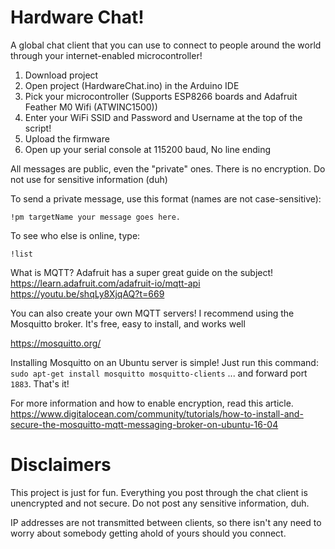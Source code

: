 # Hardware Chat!

A global chat client that you can use to connect to people around the world through your internet-enabled microcontroller!

1) Download project
2) Open project (HardwareChat.ino) in the Arduino IDE
3) Pick your microcontroller (Supports ESP8266 boards and Adafruit Feather M0 Wifi (ATWINC1500))
4) Enter your WiFi SSID and Password and Username at the top of the script!
5) Upload the firmware
6) Open up your serial console at 115200 baud, No line ending


All messages are public, even the "private" ones. There is no encryption. Do not use for sensitive information (duh)

To send a private message, use this format (names are not case-sensitive):

`!pm targetName your message goes here.`

To see who else is online, type:

`!list`

What is MQTT? Adafruit has a super great guide on the subject!
https://learn.adafruit.com/adafruit-io/mqtt-api
https://youtu.be/shqLy8XjqAQ?t=669

You can also create your own MQTT servers! I recommend using the Mosquitto broker. It's free, easy to install, and works well

https://mosquitto.org/ 

Installing Mosquitto on an Ubuntu server is simple! Just run this command:
`sudo apt-get install mosquitto mosquitto-clients`
... and forward port `1883`. That's it!

For more information and how to enable encryption, read this article.
https://www.digitalocean.com/community/tutorials/how-to-install-and-secure-the-mosquitto-mqtt-messaging-broker-on-ubuntu-16-04


# Disclaimers 

This project is just for fun. Everything you post through the chat client is unencrypted and not secure. Do not post any sensitive information, duh.

IP addresses are not transmitted between clients, so there isn't any need to worry about somebody getting ahold of yours should you connect.
